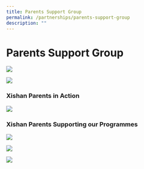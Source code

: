 ```yaml
---
title: Parents Support Group
permalink: /partnerships/parents-support-group
description: ""
---
```

# **Parents Support Group**

![](/images/psg%20PAGE%201-%2017%20nOV.jpg)

![](/images/psg%20PAGE%202-%2017%20nOV.jpg)

### Xishan Parents in Action

![](/images/PSG%20June%20Update%20(3).jpg)

### Xishan Parents Supporting our Programmes

![](/images/PSG%20June%20Update%20(5).jpg)

![](/images/PSG%20June%20Update%20(6).jpg)

![](/images/PSG%20June%20Update%20(7).jpg)